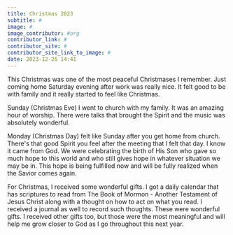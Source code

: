```yaml
---
title: Christmas 2023
subtitle: #
image: #
image_contributor: #org
contributor_link: #
contributor_site: #
contributor_site_link_to_image: #
date: 2023-12-26 14:41
---
```


This Christmas was one of the most peaceful Christmases I remember. Just coming home Saturday evening after work was really nice. It felt good to be with family and it really started to feel like Christmas.


Sunday (Christmas Eve) I went to church with my family. It was an amazing hour of worship. There were talks that brought the Spirit and the music was absolutely wonderful.


Monday (Christmas Day) felt like Sunday after you get home from church. There's that good Spirit you feel after the meeting that I felt that day. I know it came from God. We were celebrating the birth of His Son who gave so much hope to this world and who still gives hope in whatever situation we may be in. This hope is being fulfilled now and will be fully realized when the Savior comes again.


For Christmas, I received some wonderful gifts. I got a daily calendar that has scriptures to read from The Book of Mormon - Another Testament of Jesus Christ along with a thought on how to act on what you read. I received a journal as well to record such thoughts. These were wonderful gifts. I received other gifts too, but those were the most meaningful and will help me grow closer to God as I go throughout this next year.